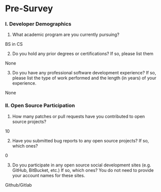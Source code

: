 #  Pre-Survey

### I. Developer Demographics

1. What academic program are you currently pursuing?

BS in CS

2. Do you hold any prior degrees or certifications?  If so, please list them

None

3. Do you have any professional software development experience?  If so,
   please list the type of work performed and the length (in years) of your
   experience.

None

### II. Open Source Participation

1. How many patches or pull requests have you contributed to open source projects?

10

2. Have you submitted bug reports to any open source projects?  If so, which
   ones?

0

3. Do you participate in any open source social development sites (e.g. GitHub,
   BitBucket, etc.)  If so, which ones? You do not need to provide your account
   names for these sites.

Github/Gitlab
